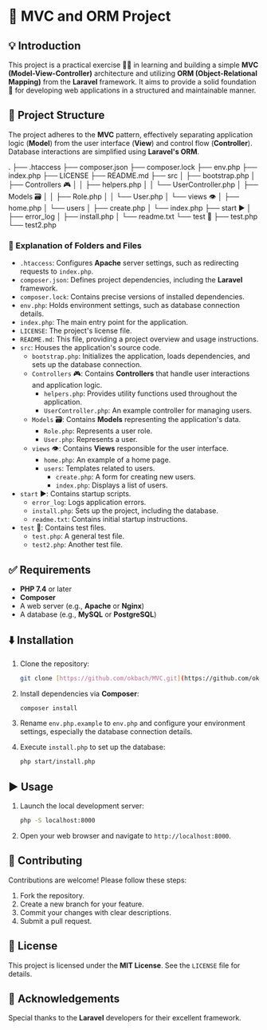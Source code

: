 # 🚀 MVC and ORM Project

## 💡 Introduction

This project is a practical exercise 👨‍💻 in learning and building a simple **MVC (Model-View-Controller)** architecture and utilizing **ORM (Object-Relational Mapping)** from the **Laravel** framework. It aims to provide a solid foundation 💪 for developing web applications in a structured and maintainable manner.

## 📂 Project Structure

The project adheres to the **MVC** pattern, effectively separating application logic (**Model**) from the user interface (**View**) and control flow (**Controller**). Database interactions are simplified using **Laravel's ORM**.

.
├── .htaccess
├── composer.json
├── composer.lock
├── env.php
├── index.php
├── LICENSE
├── README.md
├── src
│   ├── bootstrap.php
│   ├── Controllers 🎮
│   │   ├── helpers.php
│   │   └── UserController.php
│   ├── Models 🗃️
│   │   ├── Role.php
│   │   └── User.php
│   └── views 👁️
│       ├── home.php
│       └── users
│           ├── create.php
│           └── index.php
├── start ▶️
│   ├── error_log
│   ├── install.php
│   └── readme.txt
└── test 🧪
├── test.php
└── test2.php


### 📝 Explanation of Folders and Files

*   `.htaccess`: Configures **Apache** server settings, such as redirecting requests to `index.php`.
*   `composer.json`: Defines project dependencies, including the **Laravel** framework.
*   `composer.lock`: Contains precise versions of installed dependencies.
*   `env.php`: Holds environment settings, such as database connection details.
*   `index.php`: The main entry point for the application.
*   `LICENSE`: The project's license file.
*   `README.md`: This file, providing a project overview and usage instructions.
*   `src`: Houses the application's source code.
    *   `bootstrap.php`: Initializes the application, loads dependencies, and sets up the database connection.
    *   `Controllers` 🎮: Contains **Controllers** that handle user interactions and application logic.
        *   `helpers.php`: Provides utility functions used throughout the application.
        *   `UserController.php`: An example controller for managing users.
    *   `Models` 🗃️: Contains **Models** representing the application's data.
        *   `Role.php`: Represents a user role.
        *   `User.php`: Represents a user.
    *   `views` 👁️: Contains **Views** responsible for the user interface.
        *   `home.php`: An example of a home page.
        *   `users`: Templates related to users.
            *   `create.php`: A form for creating new users.
            *   `index.php`: Displays a list of users.
*   `start` ▶️: Contains startup scripts.
    *   `error_log`: Logs application errors.
    *   `install.php`: Sets up the project, including the database.
    *   `readme.txt`: Contains initial startup instructions.
*   `test` 🧪: Contains test files.
    *   `test.php`: A general test file.
    *   `test2.php`: Another test file.

## ✅ Requirements

*   **PHP 7.4** or later
*   **Composer**
*   A web server (e.g., **Apache** or **Nginx**)
*   A database (e.g., **MySQL** or **PostgreSQL**)

## ⬇️ Installation

1.  Clone the repository:

    ```bash
    git clone [https://github.com/okbach/MVC.git](https://github.com/okbach/MVC.git)
    ```
2.  Install dependencies via **Composer**:

    ```bash
    composer install
    ```
3.  Rename `env.php.example` to `env.php` and configure your environment settings, especially the database connection details.
4.  Execute `install.php` to set up the database:

    ```bash
    php start/install.php
    ```

## ▶️ Usage

1.  Launch the local development server:

    ```bash
    php -S localhost:8000
    ```
2.  Open your web browser and navigate to `http://localhost:8000`.

## 🤝 Contributing

Contributions are welcome! Please follow these steps:

1.  Fork the repository.
2.  Create a new branch for your feature.
3.  Commit your changes with clear descriptions.
4.  Submit a pull request.

## 📜 License

This project is licensed under the **MIT License**. See the `LICENSE` file for details.

## 🙏 Acknowledgements

Special thanks to the **Laravel** developers for their excellent framework.
